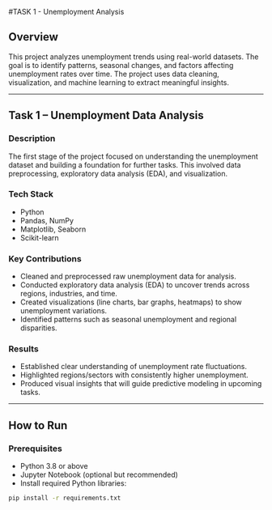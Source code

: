 #TASK 1 -  Unemployment Analysis

## Overview
This project analyzes unemployment trends using real-world datasets. The goal is to identify patterns, seasonal changes, and factors affecting unemployment rates over time. The project uses data cleaning, visualization, and machine learning to extract meaningful insights.

---

## Task 1 – Unemployment Data Analysis
### Description
The first stage of the project focused on understanding the unemployment dataset and building a foundation for further tasks. This involved data preprocessing, exploratory data analysis (EDA), and visualization.

### Tech Stack
- Python  
- Pandas, NumPy  
- Matplotlib, Seaborn  
- Scikit-learn  

### Key Contributions
- Cleaned and preprocessed raw unemployment data for analysis.  
- Conducted exploratory data analysis (EDA) to uncover trends across regions, industries, and time.  
- Created visualizations (line charts, bar graphs, heatmaps) to show unemployment variations.  
- Identified patterns such as seasonal unemployment and regional disparities.  

### Results
- Established clear understanding of unemployment rate fluctuations.  
- Highlighted regions/sectors with consistently higher unemployment.  
- Produced visual insights that will guide predictive modeling in upcoming tasks.  

---

## How to Run

### Prerequisites
- Python 3.8 or above  
- Jupyter Notebook (optional but recommended)  
- Install required Python libraries:  

```bash
pip install -r requirements.txt

